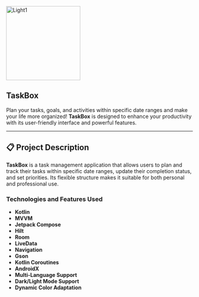 <img src="image/kayıt.mp4" alt="Light1" width="200"/>

## **TaskBox**  

Plan your tasks, goals, and activities within specific date ranges and make your life more organized! **TaskBox** is designed to enhance your productivity with its user-friendly interface and powerful features.  

---

## 📋 **Project Description**  
**TaskBox** is a task management application that allows users to plan and track their tasks within specific date ranges, update their completion status, and set priorities. Its flexible structure makes it suitable for both personal and professional use.  

### **Technologies and Features Used**  
- **Kotlin**  
- **MVVM**  
- **Jetpack Compose**  
- **Hilt**  
- **Room**  
- **LiveData**  
- **Navigation**  
- **Gson**  
- **Kotlin Coroutines**  
- **AndroidX**  
- **Multi-Language Support**  
- **Dark/Light Mode Support**  
- **Dynamic Color Adaptation**
